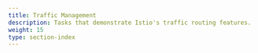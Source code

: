 ```yaml
---
title: Traffic Management
description: Tasks that demonstrate Istio's traffic routing features.
weight: 15
type: section-index
---
```


